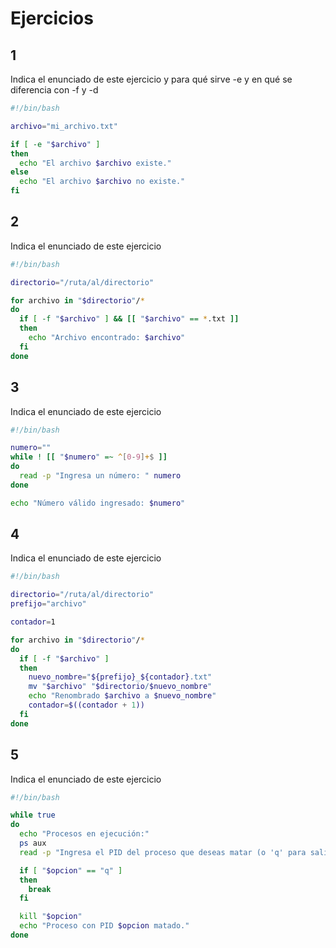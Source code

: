 # Ejercicios

## 1

Indica el enunciado de este ejercicio y para qué sirve -e y en qué se diferencia con -f y -d

```sh
#!/bin/bash

archivo="mi_archivo.txt"

if [ -e "$archivo" ]
then
  echo "El archivo $archivo existe."
else
  echo "El archivo $archivo no existe."
fi
```

## 2

Indica el enunciado de este ejercicio

```sh
#!/bin/bash

directorio="/ruta/al/directorio"

for archivo in "$directorio"/*
do
  if [ -f "$archivo" ] && [[ "$archivo" == *.txt ]]
  then
    echo "Archivo encontrado: $archivo"
  fi
done
```

## 3

Indica el enunciado de este ejercicio

```sh
#!/bin/bash

numero=""
while ! [[ "$numero" =~ ^[0-9]+$ ]]
do
  read -p "Ingresa un número: " numero
done

echo "Número válido ingresado: $numero"

```

## 4

Indica el enunciado de este ejercicio

```sh
#!/bin/bash

directorio="/ruta/al/directorio"
prefijo="archivo"

contador=1

for archivo in "$directorio"/*
do
  if [ -f "$archivo" ]
  then
    nuevo_nombre="${prefijo}_${contador}.txt"
    mv "$archivo" "$directorio/$nuevo_nombre"
    echo "Renombrado $archivo a $nuevo_nombre"
    contador=$((contador + 1))
  fi
done

```

## 5

Indica el enunciado de este ejercicio

```sh
#!/bin/bash

while true
do
  echo "Procesos en ejecución:"
  ps aux
  read -p "Ingresa el PID del proceso que deseas matar (o 'q' para salir): " opcion

  if [ "$opcion" == "q" ]
  then
    break
  fi

  kill "$opcion"
  echo "Proceso con PID $opcion matado."
done


```
